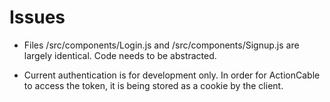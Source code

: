 # Issues

- Files /src/components/Login.js and /src/components/Signup.js are largely identical. Code needs to be abstracted.

- Current authentication is for development only. In order for ActionCable to access the token, it is being stored as a cookie by the client. 
